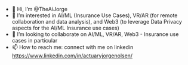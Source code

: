 - 👋 Hi, I’m @TheAiJorge
- 👀 I’m interested in AI/ML (Insurance Use Cases), VR/AR (for remote collaboration and data analysis), and Web3 (to leverage Data Privacy aspects for the AI/ML Insurance use cases)
- 💞️ I’m looking to collaborate on AI/ML, VR/AR, Web3 - Insurance use cases in particular
- 📫 How to reach me: connect with me on linkedin https://www.linkedin.com/in/actuaryjorgenolsen/

<!---
TheAiJorge/TheAiJorge is a ✨ special ✨ repository because its `README.md` (this file) appears on your GitHub profile.
You can click the Preview link to take a look at your changes.
--->
